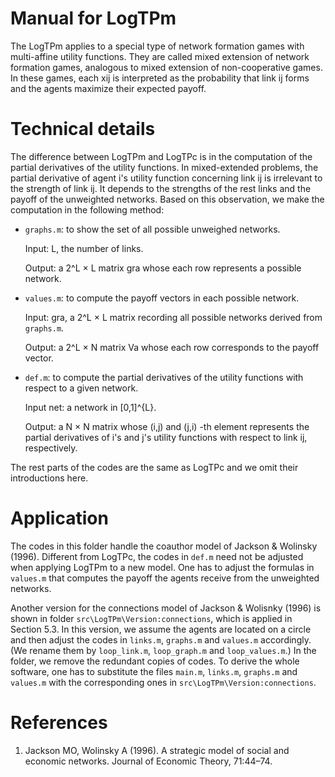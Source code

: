 # Manual for LogTPm
The LogTPm applies to a special type of network formation games with multi-affine utility functions. They are called mixed extension of network formation games, analogous
to mixed extension of non-cooperative games. In these games, each xij is interpreted as the probability that link ij forms and the agents maximize their expected payoff.

# Technical details
The difference between LogTPm and LogTPc is in the computation of the partial derivatives of the utility functions. In mixed-extended problems, the partial derivative of agent i's utility function concerning link ij is irrelevant to the strength of link ij. It depends to the strengths of the rest links and the payoff of the unweighted networks. Based on this observation, we make the computation in the following method:  

- `graphs.m`:  to show the set of all possible unweighed networks.
  
  Input: L, the number of links.
  
  Output: a 2^L × L matrix gra whose each row represents a possible network. 
  
- `values.m`: to compute the payoff vectors in each possible network.
  
  Input: gra, a 2^L × L matrix recording all possible networks derived from `graphs.m`.
  
  Output: a 2^L × N matrix Va whose each row corresponds to the payoff vector.
  
- `def.m`: to compute the partial derivatives of the utility functions with respect to a given network.
  
   Input net: a network in [0,1]^{L}.
  
   Output: a N × N matrix whose (i,j) and (j,i) -th element represents the
   partial derivatives of i's and j's utility functions with respect to link
   ij, respectively.

The rest parts of the codes are the same as LogTPc and we omit their introductions here.


# Application

The codes in this folder handle the coauthor model of Jackson & Wolinsky (1996). Different from LogTPc, the codes in `def.m` need not be adjusted when applying LogTPm
to a new model. One has to adjust the formulas in `values.m` that computes the payoff the agents receive from the unweighted networks.

Another version for the connections model of Jackson & Wolisnky (1996) is shown in folder `src\LogTPm\Version:connections`, which is applied in Section 5.3. In this version, we assume the agents are located on a circle and then adjust the codes in `links.m`, `graphs.m` and `values.m` accordingly. (We rename them by `loop_link.m`, `loop_graph.m` and `loop_values.m`.) In the folder, we remove the redundant copies of codes. To derive the whole software, one has to substitute the files `main.m`, `links.m`, `graphs.m` and `values.m` with the corresponding ones in `src\LogTPm\Version:connections`. 

# References
1. Jackson MO, Wolinsky A (1996). A strategic model of social and economic networks. Journal of Economic Theory, 71:44–74.
